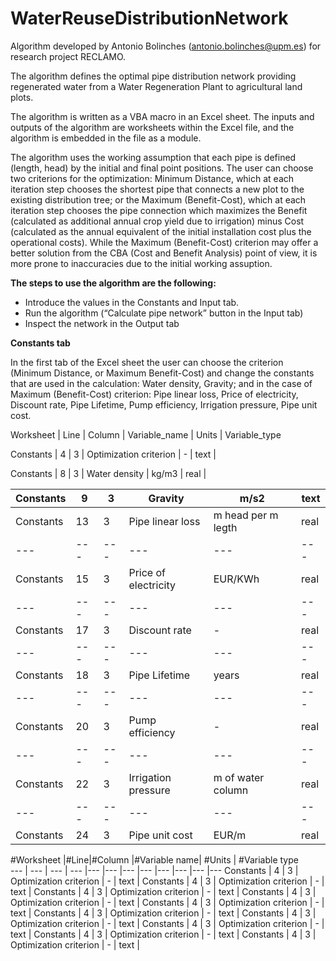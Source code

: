 # WaterReuseDistributionNetwork
Algorithm developed by Antonio Bolinches (antonio.bolinches@upm.es) for research project RECLAMO.

The algorithm defines the optimal pipe distribution network providing regenerated water from a Water Regeneration Plant to agricultural land plots.

The algorithm is written as a VBA macro in an Excel sheet. The inputs and outputs of the algorithm are worksheets within the Excel file, and the algorithm is embedded in the file as a module.

The algorithm uses the working assumption that each pipe is defined (length, head) by the initial and final point positions. The user can choose two criterions for the optimization: Minimum Distance, which at each iteration step chooses the shortest pipe that connects a new plot to the existing distribution tree; or the Maximum (Benefit-Cost), which at each iteration step chooses the pipe connection which maximizes the Benefit (calculated as additional annual crop yield due to irrigation) minus Cost (calculated as the annual equivalent of the initial installation cost plus the operational costs). While the Maximum (Benefit-Cost) criterion may offer a better solution from the CBA (Cost and Benefit Analysis) point of view, it is more prone to inaccuracies due to the initial working assuption.

**The steps to use the algorithm are the following:**
  - Introduce the values in the Constants and Input tab.
  - Run the algorithm (“Calculate pipe network” button in the Input tab)
  -  Inspect the network in the Output tab


**Constants tab**

In the first tab of the Excel sheet the user can choose the criterion (Minimum Distance, or Maximum Benefit-Cost) and change the constants that are used in the calculation: Water density, Gravity; and in the case of Maximum (Benefit-Cost) criterion: Pipe linear loss, Price of electricity, Discount rate, Pipe Lifetime, Pump efficiency, Irrigation pressure, Pipe unit cost.

Worksheet | Line | Column | Variable_name | Units | Variable_type   

Constants | 4 | 3 | Optimization criterion | - | text |

Constants | 8 | 3 | Water density | kg/m3 | real |

Constants | 9 | 3 | Gravity | m/s2 | text |
--- | --- | --- | --- |--- |--- 
Constants | 13 | 3 | Pipe linear loss | m head per m legth | real |
--- | --- | --- | --- |--- |--- 
Constants | 15 | 3 | Price of electricity | EUR/KWh | real |
--- | --- | --- | --- |--- |--- 
Constants | 17 | 3 | Discount rate | - | real |
--- | --- | --- | --- |--- |--- 
Constants | 18| 3 | Pipe Lifetime | years | real |
--- | --- | --- | --- |--- |--- 
Constants | 20 | 3 | Pump efficiency | - | real |
--- | --- | --- | --- |--- |--- 
Constants | 22 | 3 | Irrigation pressure | m of water column | real |
--- | --- | --- | --- |--- |--- 
Constants | 24 | 3 | Pipe unit cost | EUR/m | real |










#Worksheet |#Line|#Column |#Variable name| #Units | #Variable type  
--- | --- | --- | --- |--- |--- |--- |--- |--- |--- |--- |---
Constants | 4 | 3 | Optimization criterion | - | text |
Constants | 4 | 3 | Optimization criterion | - | text |
Constants | 4 | 3 | Optimization criterion | - | text |
Constants | 4 | 3 | Optimization criterion | - | text |
Constants | 4 | 3 | Optimization criterion | - | text |
Constants | 4 | 3 | Optimization criterion | - | text |
Constants | 4 | 3 | Optimization criterion | - | text |
Constants | 4 | 3 | Optimization criterion | - | text |
Constants | 4 | 3 | Optimization criterion | - | text |
Constants | 4 | 3 | Optimization criterion | - | text |
